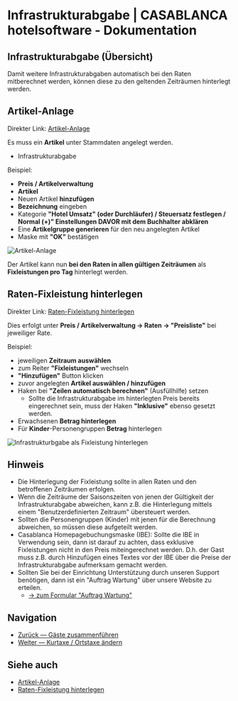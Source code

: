 # Infrastrukturabgabe | CASABLANCA hotelsoftware - Dokumentation

## Infrastrukturabgabe (Übersicht)

Damit weitere Infrastrukturabgaben automatisch bei den Raten mitberechnet werden, können diese zu den geltenden Zeiträumen hinterlegt werden.

## Artikel-Anlage

Direkter Link: [Artikel-Anlage](https://docs.casablanca.at/faq/info_help/infrastructure_fee/#artikel-anlage)

Es muss ein **Artikel** unter Stammdaten angelegt werden.  
* Infrastrukturabgabe

Beispiel:
* **Preis / Artikelverwaltung**
* **Artikel**
* Neuen Artikel **hinzufügen**
* **Bezeichnung** eingeben
* Kategorie **"Hotel Umsatz" (oder Durchläufer) / Steuersatz festlegen / Normal (+)" Einstellungen DAVOR mit dem Buchhalter abklären**
* Eine **Artikelgruppe generieren** für den neu angelegten Artikel
* Maske mit **"OK"** bestätigen

![Artikel-Anlage](https://docs.casablanca.at/assets/images/create_article_infrastructure-96d8b5b87652b95caae8e366cfe57355.png)

Der Artikel kann nun **bei den Raten in allen gültigen Zeiträumen** als **Fixleistungen pro Tag** hinterlegt werden.

## Raten-Fixleistung hinterlegen

Direkter Link: [Raten-Fixleistung hinterlegen](https://docs.casablanca.at/faq/info_help/infrastructure_fee/#raten-fixleistung-hinterlegen)

Dies erfolgt unter **Preis / Artikelverwaltung -> Raten -> "Preisliste"** bei jeweiliger Rate.

Beispiel:
* jeweiligen **Zeitraum auswählen**
* zum Reiter **"Fixleistungen"** wechseln
* **"Hinzufügen"** Button klicken
* zuvor angelegten **Artikel auswählen / hinzufügen**
* Haken bei **"Zeilen automatisch berechnen"** (Ausfüllhilfe) setzen  
  * Sollte die Infrastrukturabgabe im hinterlegten Preis bereits eingerechnet sein, muss der Haken **"Inklusive"** ebenso gesetzt werden.
* Erwachsenen **Betrag hinterlegen**
* Für **Kinder**-Personengruppen **Betrag** hinterlegen

![Infrastrukturbgabe als Fixleistung hinterlegen](https://docs.casablanca.at/assets/images/add_to_rates-121cadf9263cb5d7d0d0db456c1c1448.png)

## Hinweis

* Die Hinterlegung der Fixleistung sollte in allen Raten und den betroffenen Zeiträumen erfolgen.
* Wenn die Zeiträume der Saisonszeiten von jenen der Gültigkeit der Infrastrukturabgabe abweichen, kann z.B. die Hinterlegung mittels einem "Benutzerdefinierten Zeitraum" übersteuert werden.
* Sollten die Personengruppen (Kinder) mit jenen für die Berechnung abweichen, so müssen diese aufgeteilt werden.
* Casablanca Homepagebuchungsmaske (IBE): Sollte die IBE in Verwendung sein, dann ist darauf zu achten, dass exklusive Fixleistungen nicht in den Preis miteingerechnet werden. D.h. der Gast muss z.B. durch Hinzufügen eines Textes vor der IBE über die Preise der Infrastrukturabgabe aufmerksam gemacht werden.
* Sollten Sie bei der Einrichtung Unterstützung durch unseren Support benötigen, dann ist ein "Auftrag Wartung" über unsere Website zu erteilen.  
  * [-> zum Formular "Auftrag Wartung"](https://www.casablanca.at/auftrag-wartung)

## Navigation

* [Zurück — Gäste zusammenführen](https://docs.casablanca.at/faq/info_help/guest_duplicates)
* [Weiter — Kurtaxe / Ortstaxe ändern](https://docs.casablanca.at/faq/info_help/kurtaxe_adjustment)

## Siehe auch

* [Artikel-Anlage](https://docs.casablanca.at/faq/info_help/infrastructure_fee/#artikel-anlage)
* [Raten-Fixleistung hinterlegen](https://docs.casablanca.at/faq/info_help/infrastructure_fee/#raten-fixleistung-hinterlegen)